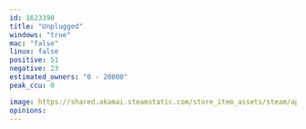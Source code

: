 ```yaml
---
id: 1623390
title: "Unplugged"
windows: "true"
mac: "false"
linux: false
positive: 51
negative: 23
estimated_owners: "0 - 20000"
peak_ccu: 0

image: https://shared.akamai.steamstatic.com/store_item_assets/steam/apps/1623390/header.jpg?t=1678811551
opinions:
---
```

